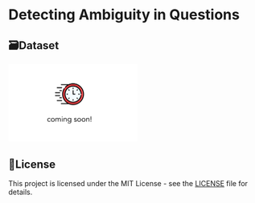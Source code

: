# Detecting Ambiguity in Questions

## 🗃️Dataset

<img src="images/comming_soon.png" width="256">

## 🪪License
This project is licensed under the MIT License - see the [LICENSE](LICENSE) file for details.
